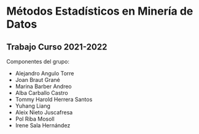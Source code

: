 # Métodos Estadísticos en Minería de Datos

## Trabajo Curso 2021-2022

Componentes del grupo:

- Alejandro Angulo Torre
- Joan Braut Grané
- Marina Barber Andreo
- Alba Carballo Castro
- Tommy Harold Herrera Santos
- Yuhang Liang
- Aleix Nieto Juscafresa
- Pol Riba Mosoll
- Irene Sala Hernández
